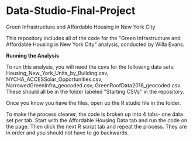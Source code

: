 # Data-Studio-Final-Project
Green Infrastructure and Affordable Housing in New York City

This repository includes all of the code for the "Green Infrastructure and Affordable Housing in New York City" analysis, conducted by Willa Evans. 

**Running the Analysis**

To run this analysis, you will need the csvs for the following data sets: Housing_New_York_Units_by_Building.csv, NYCHA_ACCESSolar_Opportunities.csv, NarrowedGreenInfra_geocoded.csv, GreenRoofData2016_geocoded.csv. These should all be in the folder labeled "Starting CSVs" in the repository.

Once you know you have the files, open up the R studio file in the folder. 

To make the process cleaner, the code is broken up into 4 tabs- one data set per tab. Start with the Affordable Housing Data tab and run the code on the page. Then click the next R script tab and repeat the process. They are in order and you should not have to go backwards. 
